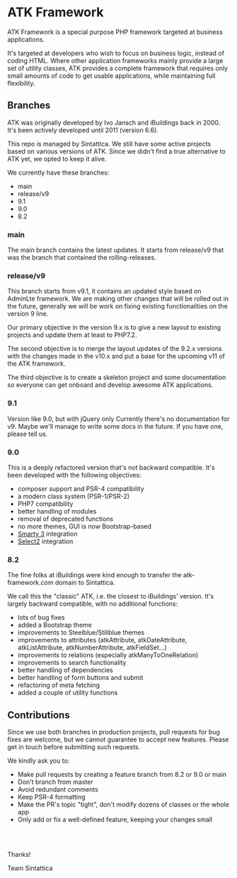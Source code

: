 # ATK Framework

ATK Framework is a special purpose PHP framework targeted at business applications.

It's targeted at developers who wish to focus on business logic, instead of coding HTML. 
Where other application frameworks mainly provide a large set of utility classes, ATK provides a complete 
framework that requires only small amounts of code to get usable applications, while maintaining full flexibility.


## Branches

ATK was originally developed by Ivo Jansch and iBuildings back in 2000. 
It's been actively developed until 2011 (version 6.6).

This repo is managed by Sintattica. We still have some active projects based on 
various versions of ATK. Since we didn't find a true alternative to ATK yet, we opted to keep it alive.

We currently have these branches:

* main
* release/v9
* 9.1
* 9.0
* 8.2

### main
The main branch contains the latest updates. It starts from release/v9 that was the branch that contained the rolling-releases.


### release/v9
This branch starts from v9.1, it contains an updated style based on AdminLte framework.
We are making other changes that will be rolled out in the future, generally we will be work on fixing existing functionalities on the version 9 line.

Our primary objective in the version 9.x is to give a new layout to existing projects and update them at least to PHP7.2.

The second objective is to merge the layout updates of the 9.2.x versions with the changes made in the v10.x and put a base for the upcoming v11 of the ATK framework.

The third objective is to create a skeleton project and some documentation so everyone can get onboard and develop awesome ATK applications.


### 9.1
Version like 9.0, but with jQuery only
Currently there's no documentation for v9. Maybe we'll manage to write some docs in the future. If you have one, please tell us.


### 9.0
This is a deeply refactored version that's not backward compatible. It's been developed with the following objectives:

* composer support and PSR-4 compatibility
* a modern class system (PSR-1/PSR-2)
* PHP7 compatibility
* better handling of modules
* removal of deprecated functions
* no more themes, GUI is now Bootstrap-based
* [Smarty 3](http://www.smarty.net/v3_overview) integration
* [Select2](https://select2.github.io/) integration


### 8.2
The fine folks at iBuildings were kind enough to transfer the atk-framework.com domain to Sintattica.

We call this the "classic" ATK, i.e. the closest to iBuildings' version. It's largely backward compatible, with no additional functions:

* lots of bug fixes
* added a Bootstrap theme
* improvements to Steelblue/Stillblue themes
* improvements to attributes (atkAttribute, atkDateAttribute, atkListAttribute, atkNumberAttribute, atkFieldSet...)
* improvements to relations (especially atkManyToOneRelation)
* improvements to search functionality
* better handling of dependencies
* better handling of form buttons and submit
* refactoring of meta fetching
* added a couple of utility functions


## Contributions

Since we use both branches in production projects, pull requests for bug fixes are welcome, but we cannot guarantee to accept new features. Please get in touch before submitting such requests.

We kindly ask you to:

- Make pull requests by creating a feature branch from 8.2 or 9.0 or main
- Don't branch from master
- Avoid redundant comments
- Keep PSR-4 formatting
- Make the PR's topic "tight", don't modify dozens of classes or the whole app
- Only add or fix a well-defined feature, keeping your changes small

<br>
<br>

Thanks!

Team Sintattica
